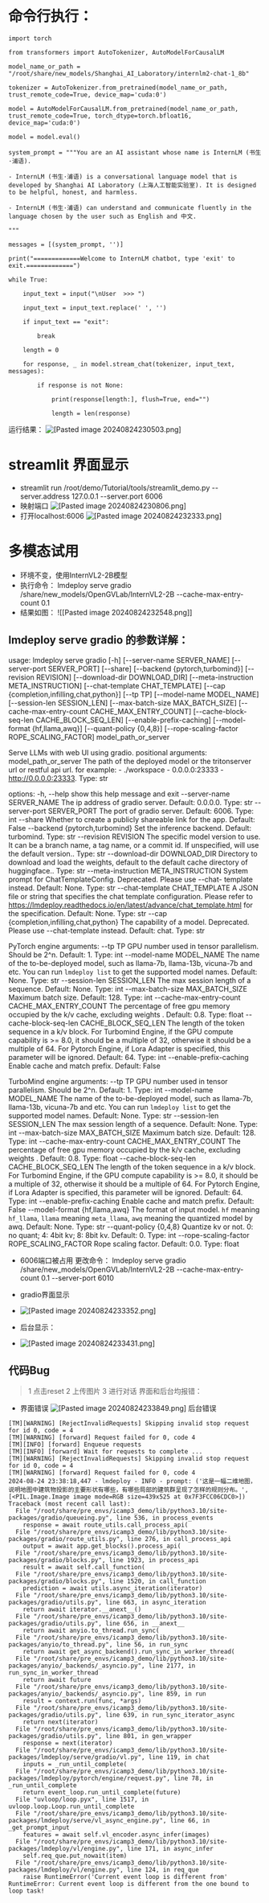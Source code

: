 # 命令行执行：
```
import torch

from transformers import AutoTokenizer, AutoModelForCausalLM

model_name_or_path = "/root/share/new_models/Shanghai_AI_Laboratory/internlm2-chat-1_8b"

tokenizer = AutoTokenizer.from_pretrained(model_name_or_path, trust_remote_code=True, device_map='cuda:0')

model = AutoModelForCausalLM.from_pretrained(model_name_or_path, trust_remote_code=True, torch_dtype=torch.bfloat16, device_map='cuda:0')

model = model.eval()

system_prompt = """You are an AI assistant whose name is InternLM (书生·浦语).

- InternLM (书生·浦语) is a conversational language model that is developed by Shanghai AI Laboratory (上海人工智能实验室). It is designed to be helpful, honest, and harmless.

- InternLM (书生·浦语) can understand and communicate fluently in the language chosen by the user such as English and 中文.

"""

messages = [(system_prompt, '')]

print("=============Welcome to InternLM chatbot, type 'exit' to exit.=============")

while True:

    input_text = input("\nUser  >>> ")

    input_text = input_text.replace(' ', '')

    if input_text == "exit":

        break

    length = 0

    for response, _ in model.stream_chat(tokenizer, input_text, messages):

        if response is not None:

            print(response[length:], flush=True, end="")

            length = len(response)
```

运行结果：
![[Pasted image 20240824230503.png]](imgs/Pasted%20image%2020240824230503.png)

# streamlit 界面显示
- streamlit run /root/demo/Tutorial/tools/streamlit_demo.py --server.address 127.0.0.1 --server.port 6006
- 映射端口
![[Pasted image 20240824230806.png]](imgs/Pasted%20image%2020240824230806.png)
- 打开localhost:6006
![[Pasted image 20240824232333.png]](imgs/Pasted%20image%2020240824232333.png)

# 多模态试用

- 环境不变，使用InternVL2-2B模型
- 执行命令：
		lmdeploy serve gradio /share/new_models/OpenGVLab/InternVL2-2B --cache-max-entry-count 0.1
- 结果如图：
![[Pasted image 20240824232548.png]]

## lmdeploy serve gradio 的参数详解：
usage: lmdeploy serve gradio [-h] [--server-name SERVER_NAME] [--server-port SERVER_PORT]
                             [--share] [--backend {pytorch,turbomind}] [--revision REVISION]
                             [--download-dir DOWNLOAD_DIR] [--meta-instruction META_INSTRUCTION]
                             [--chat-template CHAT_TEMPLATE]
                             [--cap {completion,infilling,chat,python}] [--tp TP]
                             [--model-name MODEL_NAME] [--session-len SESSION_LEN]
                             [--max-batch-size MAX_BATCH_SIZE]
                             [--cache-max-entry-count CACHE_MAX_ENTRY_COUNT]
                             [--cache-block-seq-len CACHE_BLOCK_SEQ_LEN] [--enable-prefix-caching]
                             [--model-format {hf,llama,awq}] [--quant-policy {0,4,8}]
                             [--rope-scaling-factor ROPE_SCALING_FACTOR]
                             model_path_or_server

Serve LLMs with web UI using gradio.
positional arguments:
  model_path_or_server  The path of the deployed model or the tritonserver url or restful api url.
                        for example: - ./workspace - 0.0.0.0:23333 - http://0.0.0.0:23333. Type:
                        str

options:
  -h, --help            show this help message and exit
  --server-name SERVER_NAME
                        The ip address of gradio server. Default: 0.0.0.0. Type: str
  --server-port SERVER_PORT
                        The port of gradio server. Default: 6006. Type: int
  --share               Whether to create a publicly shareable link for the app. Default: False
  --backend {pytorch,turbomind}
                        Set the inference backend. Default: turbomind. Type: str
  --revision REVISION   The specific model version to use. It can be a branch name, a tag name, or
                        a commit id. If unspecified, will use the default version.. Type: str
  --download-dir DOWNLOAD_DIR
                        Directory to download and load the weights, default to the default cache
                        directory of huggingface.. Type: str
  --meta-instruction META_INSTRUCTION
                        System prompt for ChatTemplateConfig. Deprecated. Please use --chat-
                        template instead. Default: None. Type: str
  --chat-template CHAT_TEMPLATE
                        A JSON file or string that specifies the chat template configuration.
                        Please refer to
                        https://lmdeploy.readthedocs.io/en/latest/advance/chat_template.html for
                        the specification. Default: None. Type: str
  --cap {completion,infilling,chat,python}
                        The capability of a model. Deprecated. Please use --chat-template instead.
                        Default: chat. Type: str

PyTorch engine arguments:
  --tp TP               GPU number used in tensor parallelism. Should be 2^n. Default: 1. Type:
                        int
  --model-name MODEL_NAME
                        The name of the to-be-deployed model, such as llama-7b, llama-13b,
                        vicuna-7b and etc. You can run `lmdeploy list` to get the supported model
                        names. Default: None. Type: str
  --session-len SESSION_LEN
                        The max session length of a sequence. Default: None. Type: int
  --max-batch-size MAX_BATCH_SIZE
                        Maximum batch size. Default: 128. Type: int
  --cache-max-entry-count CACHE_MAX_ENTRY_COUNT
                        The percentage of free gpu memory occupied by the k/v cache, excluding
                        weights . Default: 0.8. Type: float
  --cache-block-seq-len CACHE_BLOCK_SEQ_LEN
                        The length of the token sequence in a k/v block. For Turbomind Engine, if
                        the GPU compute capability is >= 8.0, it should be a multiple of 32,
                        otherwise it should be a multiple of 64. For Pytorch Engine, if Lora
                        Adapter is specified, this parameter will be ignored. Default: 64. Type:
                        int
  --enable-prefix-caching
                        Enable cache and match prefix. Default: False

TurboMind engine arguments:
  --tp TP               GPU number used in tensor parallelism. Should be 2^n. Default: 1. Type:
                        int
  --model-name MODEL_NAME
                        The name of the to-be-deployed model, such as llama-7b, llama-13b,
                        vicuna-7b and etc. You can run `lmdeploy list` to get the supported model
                        names. Default: None. Type: str
  --session-len SESSION_LEN
                        The max session length of a sequence. Default: None. Type: int
  --max-batch-size MAX_BATCH_SIZE
                        Maximum batch size. Default: 128. Type: int
  --cache-max-entry-count CACHE_MAX_ENTRY_COUNT
                        The percentage of free gpu memory occupied by the k/v cache, excluding
                        weights . Default: 0.8. Type: float
  --cache-block-seq-len CACHE_BLOCK_SEQ_LEN
                        The length of the token sequence in a k/v block. For Turbomind Engine, if
                        the GPU compute capability is >= 8.0, it should be a multiple of 32,
                        otherwise it should be a multiple of 64. For Pytorch Engine, if Lora
                        Adapter is specified, this parameter will be ignored. Default: 64. Type:
                        int
  --enable-prefix-caching
                        Enable cache and match prefix. Default: False
  --model-format {hf,llama,awq}
                        The format of input model. `hf` meaning `hf_llama`, `llama` meaning
                        `meta_llama`, `awq` meaning the quantized model by awq. Default: None.
                        Type: str
  --quant-policy {0,4,8}
                        Quantize kv or not. 0: no quant; 4: 4bit kv; 8: 8bit kv. Default: 0. Type:
                        int
  --rope-scaling-factor ROPE_SCALING_FACTOR
                        Rope scaling factor. Default: 0.0. Type: float


- 6006端口被占用
更改命令：
lmdeploy serve gradio /share/new_models/OpenGVLab/InternVL2-2B --cache-max-entry-count 0.1 --server-port 6010

- gradio界面显示
- ![[Pasted image 20240824233352.png]](imgs/Pasted%20image%2020240824233352.png)
- 后台显示：
- ![[Pasted image 20240824233431.png]](imgs/Pasted%20image%2020240824233431.png)
## 代码Bug
> 1 点击reset
> 2 上传图片
> 3 进行对话
> 界面和后台均报错：
> 
- 界面错误
![[Pasted image 20240824233849.png]](imgs/Pasted%20image%2020240824233849.png)
后台错误

```
[TM][WARNING] [RejectInvalidRequests] Skipping invalid stop request for id 0, code = 4
[TM][WARNING] [forward] Request failed for 0, code 4
[TM][INFO] [forward] Enqueue requests
[TM][INFO] [forward] Wait for requests to complete ...
[TM][WARNING] [RejectInvalidRequests] Skipping invalid stop request for id 0, code = 4
[TM][WARNING] [forward] Request failed for 0, code 4
2024-08-24 23:38:18,447 - lmdeploy - INFO - prompt: ('这是一幅二维地图，说明地图中建筑物投影的主要形状有哪些，有哪些局部的建筑群呈现了怎样的规则分布。', [<PIL.Image.Image image mode=RGB size=439x525 at 0x7F3FCC06CDC0>])
Traceback (most recent call last):
  File "/root/share/pre_envs/icamp3_demo/lib/python3.10/site-packages/gradio/queueing.py", line 536, in process_events
    response = await route_utils.call_process_api(
  File "/root/share/pre_envs/icamp3_demo/lib/python3.10/site-packages/gradio/route_utils.py", line 276, in call_process_api
    output = await app.get_blocks().process_api(
  File "/root/share/pre_envs/icamp3_demo/lib/python3.10/site-packages/gradio/blocks.py", line 1923, in process_api
    result = await self.call_function(
  File "/root/share/pre_envs/icamp3_demo/lib/python3.10/site-packages/gradio/blocks.py", line 1520, in call_function
    prediction = await utils.async_iteration(iterator)
  File "/root/share/pre_envs/icamp3_demo/lib/python3.10/site-packages/gradio/utils.py", line 663, in async_iteration
    return await iterator.__anext__()
  File "/root/share/pre_envs/icamp3_demo/lib/python3.10/site-packages/gradio/utils.py", line 656, in __anext__
    return await anyio.to_thread.run_sync(
  File "/root/share/pre_envs/icamp3_demo/lib/python3.10/site-packages/anyio/to_thread.py", line 56, in run_sync
    return await get_async_backend().run_sync_in_worker_thread(
  File "/root/share/pre_envs/icamp3_demo/lib/python3.10/site-packages/anyio/_backends/_asyncio.py", line 2177, in run_sync_in_worker_thread
    return await future
  File "/root/share/pre_envs/icamp3_demo/lib/python3.10/site-packages/anyio/_backends/_asyncio.py", line 859, in run
    result = context.run(func, *args)
  File "/root/share/pre_envs/icamp3_demo/lib/python3.10/site-packages/gradio/utils.py", line 639, in run_sync_iterator_async
    return next(iterator)
  File "/root/share/pre_envs/icamp3_demo/lib/python3.10/site-packages/gradio/utils.py", line 801, in gen_wrapper
    response = next(iterator)
  File "/root/share/pre_envs/icamp3_demo/lib/python3.10/site-packages/lmdeploy/serve/gradio/vl.py", line 119, in chat
    inputs = _run_until_complete(
  File "/root/share/pre_envs/icamp3_demo/lib/python3.10/site-packages/lmdeploy/pytorch/engine/request.py", line 78, in _run_until_complete
    return event_loop.run_until_complete(future)
  File "uvloop/loop.pyx", line 1517, in uvloop.loop.Loop.run_until_complete
  File "/root/share/pre_envs/icamp3_demo/lib/python3.10/site-packages/lmdeploy/serve/vl_async_engine.py", line 66, in _get_prompt_input
    features = await self.vl_encoder.async_infer(images)
  File "/root/share/pre_envs/icamp3_demo/lib/python3.10/site-packages/lmdeploy/vl/engine.py", line 171, in async_infer
    self.req_que.put_nowait(item)
  File "/root/share/pre_envs/icamp3_demo/lib/python3.10/site-packages/lmdeploy/vl/engine.py", line 124, in req_que
    raise RuntimeError('Current event loop is different from'
RuntimeError: Current event loop is different from the one bound to loop task!
```